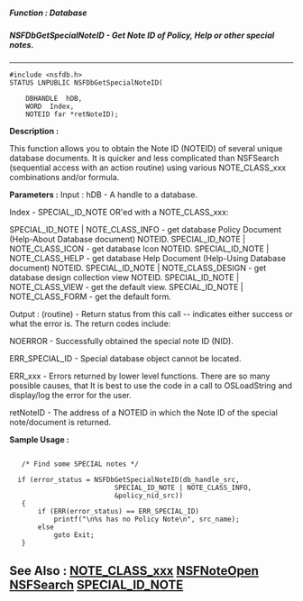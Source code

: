 ##### Function : Database
##### NSFDbGetSpecialNoteID - Get Note ID of Policy, Help or other special notes.
---
```
#include <nsfdb.h>
STATUS LNPUBLIC NSFDbGetSpecialNoteID(

	DBHANDLE  hDB,
	WORD  Index,
	NOTEID far *retNoteID);
```
**Description :**

This function allows you to obtain the Note ID (NOTEID) of several unique 
database documents.  It is quicker and less complicated than NSFSearch 
(sequential access with an action routine) using various NOTE_CLASS_xxx 
combinations and/or formula.

**Parameters :**
Input :
hDB  -  A handle to a database.

Index  -  SPECIAL_ID_NOTE OR'ed with a NOTE_CLASS_xxx:

SPECIAL_ID_NOTE | NOTE_CLASS_INFO  - get database Policy Document (Help-About Database document) NOTEID.
SPECIAL_ID_NOTE | NOTE_CLASS_ICON -  get database Icon NOTEID.
SPECIAL_ID_NOTE | NOTE_CLASS_HELP - get database Help Document (Help-Using Database document) NOTEID.
SPECIAL_ID_NOTE | NOTE_CLASS_DESIGN - get database design collection view NOTEID.
SPECIAL_ID_NOTE | NOTE_CLASS_VIEW - get the default view.
SPECIAL_ID_NOTE | NOTE_CLASS_FORM - get the default form.

Output :
(routine)  -  Return status from this call -- indicates either success or what the error is. The return codes include:

NOERROR - Successfully obtained the special note ID (NID).

ERR_SPECIAL_ID - Special database object cannot be located.

ERR_xxx - Errors returned by lower level functions.  There are so many possible causes, that It is best to use the code in a call to OSLoadString and display/log the error for the user.


retNoteID  -  The address of a NOTEID in which the Note ID of the special note/document is returned.


**Sample Usage :**
```

   /* Find some SPECIAL notes */
 
  if (error_status = NSFDbGetSpecialNoteID(db_handle_src,
                          SPECIAL_ID_NOTE | NOTE_CLASS_INFO,
                          &policy_nid_src))
   {
       if (ERR(error_status) == ERR_SPECIAL_ID)
           printf("\n%s has no Policy Note\n", src_name);
       else
           goto Exit;
   }

```
**See Also :**
[NOTE_CLASS_xxx](/reference/Symb/NOTE_CLASS_xxx)
[NSFNoteOpen](/reference/Func/NSFNoteOpen)
[NSFSearch](/reference/Func/NSFSearch)
[SPECIAL_ID_NOTE](/reference/Symb/SPECIAL_ID_NOTE)
---
